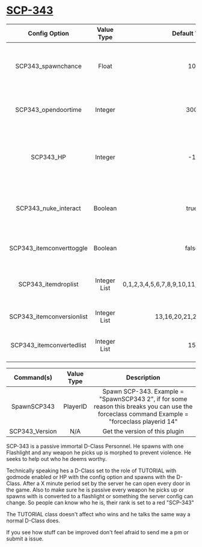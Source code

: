 # [SCP-343](http://www.scp-wiki.net/scp-343)

| Config Option              | Value Type      | Default Value | Description |
|   :---:                    |     :---:       |    :---:      |    :---:    |
| SCP343_spawnchance         | Float           | 10            | Percent chance for SPC-343 to spawn at the start of the round. |
| SCP343_opendoortime        | Integer         | 300           | How many seconds till SCP-343 can open any door.               |
| SCP343_HP                  | Integer         | -1            | How much health should SCP-343 have, set to -1 for GodMode.    | 
| SCP343_nuke_interact       | Boolean         | true          | Should SCP-343 beable to interact with the nuke?               |
| SCP343_itemconverttoggle   | Boolean         | false         | Should SPC-343 convert items?                                  |
| SCP343_itemdroplist        | Integer List    | 0,1,2,3,4,5,6,7,8,9,10,11,14,17,19,22,27,28,29 | What items SCP-343 drops instead of picking up.|
| SCP343_itemconversionlist  | Integer List    | 13,16,20,21,23,24,25,26 | What items SCP-343 converts. |
| SCP343_itemconvertedlist   | Integer List    | 15         | What a item should be converted to.       |

| Command(s)                 | Value Type      | Description                              |
|   :---:                    |     :---:       |    :---:                                 |
| SpawnSCP343                | PlayerID        | Spawn SCP-343. Example = "SpawnSCP343 2", if for some reason this breaks you can use the forceclass command Example = "forceclass playerid 14"|
| SCP343_Version             | N/A             | Get the version of this plugin           |

SCP-343 is a passive immortal D-Class Personnel. He spawns with one Flashlight and any weapon he picks up is morphed to prevent violence. He seeks to help out who he deems worthy. 

Technically speaking hes a D-Class set to the role of TUTORIAL with godmode enabled or HP with the config option and spawns with the D-Class. After a X minute period set by the server he can open every door in the game. Also to make sure he is passive every weapon he picks up or spawns with is converted to a flashlight or something the server config can change. So people can know who he is, their rank is set to a red "SCP-343"

The TUTORIAL class doesn't affect who wins and he talks the same way a normal D-Class does.

If you see how stuff can be improved don't feel afraid to send me a pm or submit a issue.
